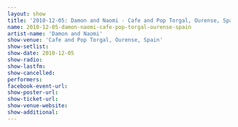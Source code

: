 ```yaml
---
layout: show
title: '2010-12-05: Damon and Naomi - Cafe and Pop Torgal, Ourense, Spain'
name: 2010-12-05-damon-naomi-cafe-pop-torgal-ourense-spain
artist-name: 'Damon and Naomi'
show-venue: 'Cafe and Pop Torgal, Ourense, Spain'
show-setlist: 
show-date: 2010-12-05
show-radio: 
show-lastfm: 
show-cancelled: 
performers: 
facebook-event-url: 
show-poster-url: 
show-ticket-url: 
show-venue-website: 
show-additional: 
---
```


